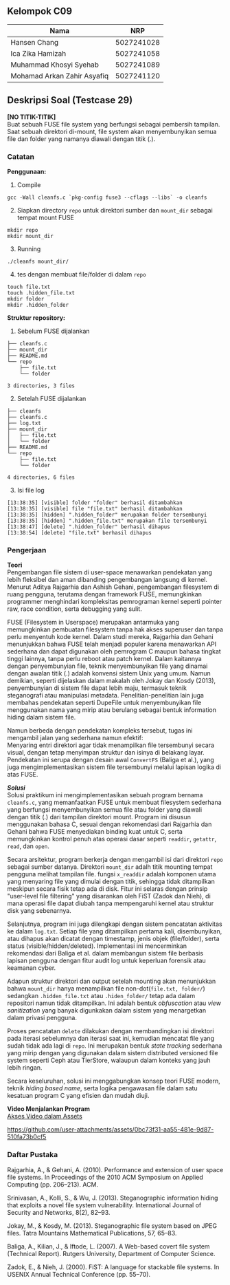 ## Kelompok C09

| Nama                        | NRP        |
| --------------------------- | ---------- |
| Hansen Chang                | 5027241028 |
| Ica Zika Hamizah            | 5027241058 |
| Muhammad Khosyi Syehab      | 5027241089 |
| Mohamad Arkan Zahir Asyafiq | 5027241120 |

## Deskripsi Soal (Testcase 29)

**[NO TITIK-TITIK]**    
Buat sebuah FUSE file system yang berfungsi sebagai pembersih tampilan. Saat sebuah direktori di-mount, file system akan menyembunyikan semua file dan folder yang namanya diawali dengan titik (.).

### Catatan       
**Penggunaan:**    
1. Compile 
```
gcc -Wall cleanfs.c `pkg-config fuse3 --cflags --libs` -o cleanfs
```

2. Siapkan directory `repo` untuk direktori sumber dan `mount_dir` sebagai tempat mount FUSE
```
mkdir repo
mkdir mount_dir
```

3. Running
```
./cleanfs mount_dir/
```

4. tes dengan membuat file/folder di dalam `repo`
```
touch file.txt
touch .hidden_file.txt
mkdir folder
mkdir .hidden_folder
```

**Struktur repository:**    
1. Sebelum FUSE dijalankan
```
├── cleanfs.c
├── mount_dir
├── README.md
└── repo
    ├── file.txt
    └── folder

3 directories, 3 files
```

2. Setelah FUSE dijalankan
```
├── cleanfs
├── cleanfs.c
├── log.txt
├── mount_dir
│   ├── file.txt
│   └── folder
├── README.md
└── repo
    ├── file.txt
    └── folder

4 directories, 6 files
```

3. Isi file log
```
[13:38:35] [visible] folder "folder" berhasil ditambahkan
[13:38:35] [visible] file "file.txt" berhasil ditambahkan
[13:38:35] [hidden] ".hidden_folder" merupakan folder tersembunyi
[13:38:35] [hidden] ".hidden_file.txt" merupakan file tersembunyi
[13:38:47] [delete] ".hidden_folder" berhasil dihapus
[13:38:54] [delete] "file.txt" berhasil dihapus
```

### Pengerjaan
**Teori**    
Pengembangan file sistem di user-space menawarkan pendekatan yang lebih fleksibel dan aman dibanding pengembangan langsung di kernel. Menurut Aditya Rajgarhia dan Ashish Gehani, pengembangan filesystem di ruang pengguna, terutama dengan framework FUSE, memungkinkan programmer menghindari kompleksitas pemrograman kernel seperti pointer raw, race condition, serta debugging yang sulit.

FUSE (Filesystem in Userspace) merupakan antarmuka yang memungkinkan pembuatan filesystem tanpa hak akses superuser dan tanpa perlu menyentuh kode kernel. Dalam studi mereka, Rajgarhia dan Gehani menunjukkan bahwa FUSE telah menjadi populer karena menawarkan API sederhana dan dapat digunakan oleh pemrogram C maupun bahasa tingkat tinggi lainnya, tanpa perlu reboot atau patch kernel. Dalam kaitannya dengan penyembunyian file, teknik menyembunyikan file yang dinamai dengan awalan titik (.) adalah konvensi sistem Unix yang umum. Namun demikian, seperti dijelaskan dalam makalah oleh Jokay dan Kosdy (2013), penyembunyian di sistem file dapat lebih maju, termasuk teknik steganografi atau manipulasi metadata. Penelitian-penelitian lain juga membahas pendekatan seperti DupeFile untuk menyembunyikan file menggunakan nama yang mirip atau berulang sebagai bentuk information hiding dalam sistem file.

Namun berbeda dengan pendekatan kompleks tersebut, tugas ini mengambil jalan yang sederhana namun efektif:    
Menyaring entri direktori agar tidak menampilkan file tersembunyi secara visual, dengan tetap menyimpan struktur dan isinya di belakang layar. Pendekatan ini serupa dengan desain awal `ConvertFS` (Baliga et al.), yang juga mengimplementasikan sistem file tersembunyi melalui lapisan logika di atas FUSE.

***Solusi***    
Solusi praktikum ini mengimplementasikan sebuah program bernama `cleanfs.c`, yang memanfaatkan FUSE untuk membuat filesystem sederhana yang berfungsi menyembunyikan semua file atau folder yang diawali dengan titik (.) dari tampilan direktori mount. Program ini disusun menggunakan bahasa C, sesuai dengan rekomendasi dari Rajgarhia dan Gehani bahwa FUSE menyediakan binding kuat untuk C, serta memungkinkan kontrol penuh atas operasi dasar seperti `readdir`, `getattr`, `read`, dan `open`.

Secara arsitektur, program berkerja dengan mengambil isi dari direktori `repo` sebagai sumber datanya. Direktori `mount_dir` adalh titik mounting tempat pengguna melihat tampilan file. fungsi `x_readdir` adalah komponen utama yang menyaring file yang dimulai dengan titik, sehingga tidak ditampilkan meskipun secara fisik tetap ada di disk. Fitur ini selaras dengan prinsip "user-level file filtering" yang disarankan oleh FiST (Zadok dan Nieh), di mana operasi file dapat diubah tanpa mempengaruhi kernel atau struktur disk yang sebenarnya.

Selanjutnya, program ini juga dilengkapi dengan sistem pencatatan aktivitas ke dalam `log.txt`. Setiap file yang ditampilkan pertama kali, disembunyikan, atau dihapus akan dicatat dengan timestamp, jenis objek (file/folder), serta status (visible/hidden/deleted). Implementasi ini mencerminkan rekomendasi dari Baliga et al. dalam membangun sistem file berbasis lapisan pengguna dengan fitur audit log untuk keperluan forensik atau keamanan cyber. 

Adapun struktur direktori dan output setelah mounting akan menunjukkan bahwa `mount_dir` hanya menampilkan file non-dot(`file.txt, folder/`) sedangkan `.hidden_file.txt` atau `.hiden_folder/` tetap ada dalam repositori namun tidak ditampilkan. Ini adalah bentuk *obfuscation* atau *view sanitization* yang banyak digunkakan dalam sistem yang menargetkan dalam privasi pengguna.

Proses pencatatan `delete` dilakukan dengan membandingkan isi direktori pada iterasi sebelumnya dan iterasi saat ini, kemudian mencatat file yang sudah tidak ada lagi di `repo`. Ini merupakan bentuk *state tracking* sederhana yang mirip dengan yang digunakan dalam sistem distributed versioned file system seperti Ceph atau TierStore, walaupun dalam konteks yang jauh lebih ringan.

Secara keseluruhan, solusi ini menggabungkan konsep teori FUSE modern, teknik *hiding based name*, serta logika pengawasan file dalam satu kesatuan program C yang efisien dan mudah diuji.

**Video Menjalankan Program**    
[Akses Video dalam Assets](./assets/demo%20fp-sisop.mp4)

https://github.com/user-attachments/assets/0bc73f31-aa55-481e-9d87-510fa73b0cf5

### Daftar Pustaka
Rajgarhia, A., & Gehani, A. (2010). Performance and extension of user space file systems. In Proceedings of the 2010 ACM Symposium on Applied Computing (pp. 
206–213). ACM.

Srinivasan, A., Kolli, S., & Wu, J. (2013). Steganographic information hiding that exploits a novel file system vulnerability. International Journal of Security 
and Networks, 8(2), 82–93.

Jokay, M., & Kosdy, M. (2013). Steganographic file system based on JPEG files. Tatra Mountains Mathematical Publications, 57, 65–83.

Baliga, A., Kilian, J., & Iftode, L. (2007). A Web-based covert file system (Technical Report). Rutgers University, Department of Computer Science.

Zadok, E., & Nieh, J. (2000). FiST: A language for stackable file systems. In USENIX Annual Technical Conference (pp. 55–70).
